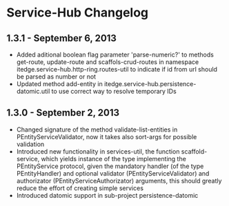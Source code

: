 # Service-Hub Changelog

## 1.3.1 - September 6, 2013

* Added aditional boolean flag parameter 'parse-numeric?' to methods get-route, update-route and scaffols-crud-routes in namespace
  itedge.service-hub.http-ring.routes-util to indicate if id from url should be parsed as number or not
* Updated method add-entity in itedge.service-hub.persistence-datomic.util to use correct way to resolve temporary IDs

## 1.3.0 - September 2, 2013

* Changed signature of the method validate-list-entities in PEntityServiceValidator, now it takes also sort-args for possible validation
* Introduced new functionality in services-util, the function scaffold-service, which yields instance of the type implementing the
  PEntityService protocol, given the mandatory handler (of the type PEntityHandler) and optional validator (PEntityServiceValidator) and 
  authorizator (PEntityServiceAuthorizator) arguments, this should greatly reduce the effort of creating simple services
* Introduced datomic support in sub-project persistence-datomic	
